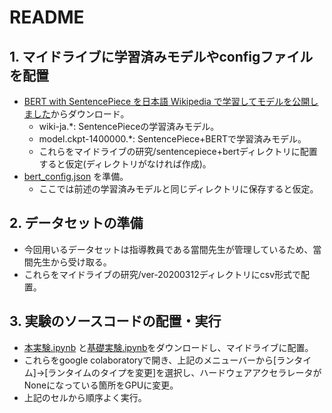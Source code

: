 # README
## 1. マイドライブに学習済みモデルやconfigファイルを配置
- [BERT with SentencePiece を日本語 Wikipedia で学習してモデルを公開しました](https://yoheikikuta.github.io/bert-japanese/)からダウンロード。
    - wiki-ja.*: SentencePieceの学習済みモデル。
    - model.ckpt-1400000.*: SentencePiece+BERTで学習済みモデル。
    - これらをマイドライブの研究/sentencepiece+bertディレクトリに配置すると仮定(ディレクトリがなければ作成)。
- [bert_config.json](./bert_config.json) を準備。
    - ここでは前述の学習済みモデルと同じディレクトリに保存すると仮定。

## 2. データセットの準備
- 今回用いるデータセットは指導教員である當間先生が管理しているため、當間先生から受け取る。
- これらをマイドライブの研究/ver-20200312ディレクトリにcsv形式で配置。


## 3. 実験のソースコードの配置・実行
- [本実験.ipynb](./本実験.ipynb) と[基礎実験.ipynb](./基礎実験.ipynb)をダウンロードし、マイドライブに配置。
- これらをgoogle colaboratoryで開き、上記のメニューバーから[ランタイム]→[ランタイムのタイプを変更]を選択し、ハードウェアアクセラレータがNoneになっている箇所をGPUに変更。
- 上記のセルから順序よく実行。

